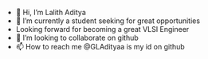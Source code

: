 - 👋 Hi, I’m Lalith Aditya
- 🌱 I’m currently a student seeking for great opportunities
- Looking forward for becoming a great VLSI Engineer
- 💞️ I’m looking to collaborate on github
- 📫 How to reach me @GLAdityaa is my id on github

<!---
GLAdityaa/GLAdityaa is a ✨ special ✨ repository because its `README.md` (this file) appears on your GitHub profile.
You can click the Preview link to take a look at your changes.
--->
